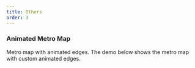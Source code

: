 ```yaml
---
title: Others
order: 3
---
```


### Animated Metro Map

Metro map with animated edges. The demo below shows the metro map with custom animated edges.

